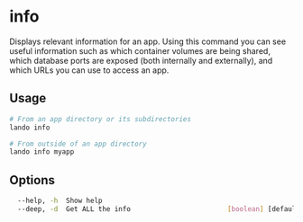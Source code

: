info
====

Displays relevant information for an app. Using this command you can see useful information such as which container volumes are being shared, which database ports are exposed (both internally and externally), and which URLs you can use to access an app.

Usage
-----

```bash
# From an app directory or its subdirectories
lando info

# From outside of an app directory
lando info myapp
```

Options
-------

```bash
  --help, -h  Show help                                                [boolean]
  --deep, -d  Get ALL the info                        [boolean] [default: false]
```
